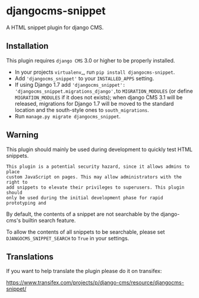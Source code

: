 djangocms-snippet
=================

A HTML snippet plugin for django CMS.


Installation
------------

This plugin requires `django CMS` 3.0 or higher to be properly installed.

* In your projects `virtualenv`_, run ``pip install djangocms-snippet``.
* Add ``'djangocms_snippet'`` to your ``INSTALLED_APPS`` setting.
* If using Django 1.7 add ``'djangocms_snippet': 'djangocms_snippet.migrations_django',``to ``MIGRATION_MODULES``  (or define ``MIGRATION_MODULES`` if it does not exists); when django CMS 3.1 will be released, migrations for Django 1.7 will be moved to the standard location and the south-style ones to ``south_migrations``.
* Run ``manage.py migrate djangocms_snippet``.

Warning
-------

This plugin should mainly be used during development to quickly test HTML snippets.


    This plugin is a potential security hazard, since it allows admins to place
    custom JavaScript on pages. This may allow administrators with the right to
    add snippets to elevate their privileges to superusers. This plugin should
    only be used during the initial development phase for rapid prototyping and


By default, the contents of a snippet are not searchable by the django-cms's builtin search feature.

To allow the contents of all snippets to be searchable, please set ``DJANGOCMS_SNIPPET_SEARCH`` to ``True`` in your settings.

Translations
------------

If you want to help translate the plugin please do it on transifex:

https://www.transifex.com/projects/p/django-cms/resource/djangocms-snippet/

